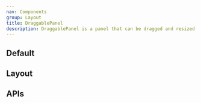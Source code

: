```yaml
---
nav: Components
group: Layout
title: DraggablePanel
description: DraggablePanel is a panel that can be dragged and resized. It supports pinning, fixed or floating mode, placement in four directions, minimum width and height, expandable or not, default and customizable size, and destroy on close. It also provides a handler for expanding and collapsing the panel.
---
```


## Default

<code src="./demos/index.tsx" noPadding></code>

## Layout

<code src="./demos/Layout.tsx" noPadding></code>

## APIs

<API></API>

